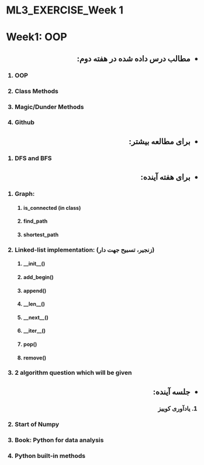 # ML3_EXERCISE_Week 1
<h1>Week1: OOP</h1>

<ul>
    <h2 dir="rtl">
    <li>مطالب درس داده شده در هفته دوم:
    </li>
    </h2>
</ul>  
<ol>
    <h3><li>OOP</li></h3>
    <h3><li>Class Methods</li></h3>
    <h3><li>Magic/Dunder Methods</li></h3>
    <h3><li>Github</li></h3>
</ol>
<ul>
    <h2 dir="rtl"><li>برای مطالعه بیشتر:</li></h2>
</ul>
<ol>
    <h3><li>DFS and BFS</li></h3>
</ol>
<ul>
    <h2 dir="rtl"><li>برای هفته آینده:</li></h2>
</ul>
<ol>
    <h3><li>Graph:</li></h3>
        <ol>
            <h4><li>is_connected (in class)</li></h4>
            <h4><li>find_path</li></h4>
            <h4><li>shortest_path</li></h4>
        </ol>
    <h3><li>Linked-list implementation: (زنجیر، تسبیح جهت دار)</li></h3>
        <ol>
            <h4><li>__init__()</li></h4>
            <h4><li>add_begin()</li></h4>
            <h4><li>append()</li></h4>
            <h4><li>__len__()</li></h4>
            <h4><li>__next__()</li></h4>
            <h4><li>__iter__()</li></h4>
            <h4><li>pop()</li></h4>
            <h4><li>remove()</li></h4>
        </ol>
    <h3><li>2 algorithm question which will be given</li></h3>
</ol>
<ul>
    <h2 dir="rtl"><li>جلسه آینده:</li></h2>
</ul>
<ol>
    <h3 dir="rtl"><li>یادآوری کوییز</li></h3>
    <h3><li>Start of Numpy</li></h3>
    <h3><li>Book: Python for data analysis</li></h3>
    <h3><li>Python built-in methods</li></h3>
</ol>
